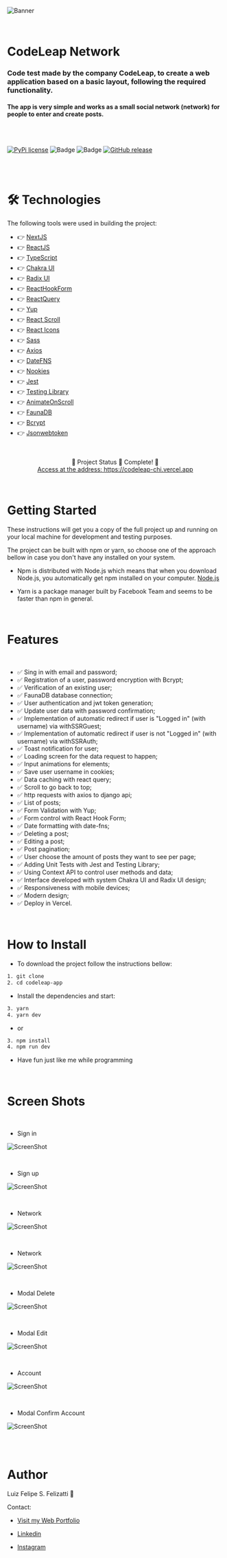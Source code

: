![Banner](/public/git/banner.png)

<br/>

# CodeLeap Network

### Code test made by the company CodeLeap, to create a web application based on a basic layout, following the required functionality.

#### The app is very simple and works as a small social network (network) for people to enter and create posts.

<br/>
<br/>

[![PyPi license](https://badgen.net/pypi/license/pip/)](https://pypi.com/project/pip/) ![Badge](https://img.shields.io/static/v1?label=MadeWith&message=TypeScript&color=OO7accstyle=for-the-badge&logo=ghost) ![Badge](https://img.shields.io/static/v1?label=Usage&message=ReactJS&color=007accstyle=for-the-badge&logo=ghost) [![GitHub release](https://img.shields.io/github/release/Naereen/StrapDown.js.svg)](https://GitHub.com/Naereen/StrapDown.js/releases/)

<br/>
<br/>

🛠 Technologies
=================
The following tools were used in building the project:

- 👉 [NextJS](https://nextjs.org)
- 👉 [ReactJS](https://pt-br.reactjs.org/)
- 👉 [TypeScript](https://www.typescriptlang.org/)
- 👉 [Chakra UI](https://chakra-ui.com/guides/first-steps)
- 👉 [Radix UI](https://www.radix-ui.com)
- 👉 [ReactHookForm](https://react-hook-form.com/get-started/)
- 👉 [ReactQuery](https://react-query.tanstack.com)
- 👉 [Yup](https://github.com/jquense/yup)
- 👉 [React Scroll](https://github.com/fisshy/react-scroll)
- 👉 [React Icons](https://react-icons.github.io/react-icons/)
- 👉 [Sass](https://sass-lang.com)
- 👉 [Axios](https://axios-http.com/docs/intro)
- 👉 [DateFNS](https://date-fns.org)
- 👉 [Nookies](https://openbase.com/js/nookies/documentation)
- 👉 [Jest](https://jestjs.io/pt-BR/)
- 👉 [Testing Library](https://testing-library.com)
- 👉 [AnimateOnScroll](https://michalsnik.github.io/aos/)
- 👉 [FaunaDB](https://michalsnik.github.io/aos/)
- 👉 [Bcrypt](https://www.npmjs.com/package/bcrypt)
- 👉 [Jsonwebtoken](https://jwt.io)

<br/>

<p align="center">
  🤖 Project Status 🚀 Complete! 🤖
  <br/>
  <a align="center" href="https://codeleap-chi.vercel.app" target="_blank">
    Access at the address: https://codeleap-chi.vercel.app
  </a>
</p>

<br/>

Getting Started
=================

These instructions will get you a copy of the full project up and running on your local machine for development and testing purposes.

The project can be built with npm or yarn, so choose one of the approach bellow in case you don't have any installed on your system.

- Npm is distributed with Node.js which means that when you download Node.js, you automatically get npm installed on your computer. [Node.js](https://nodejs.org/en/)

- Yarn is a package manager built by Facebook Team and seems to be faster than npm in general.

<br/>

Features 
=================
<br/>

- ✅ Sing in with email and password;
- ✅ Registration of a user, password encryption with Bcrypt;
- ✅ Verification of an existing user;
- ✅ FaunaDB database connection;
- ✅ User authentication and jwt token generation;
- ✅ Update user data with password confirmation;
- ✅ Implementation of automatic redirect if user is "Logged in" (with username) via withSSRGuest;
- ✅ Implementation of automatic redirect if user is not "Logged in" (with username) via withSSRAuth;
- ✅ Toast notification for user;
- ✅ Loading screen for the data request to happen;
- ✅ Input animations for elements;
- ✅ Save user username in cookies;
- ✅ Data caching with react query;
- ✅ Scroll to go back to top;
- ✅ http requests with axios to django api;
- ✅ List of posts;
- ✅ Form Validation with Yup;
- ✅ Form control with React Hook Form;
- ✅ Date formatting with date-fns;
- ✅ Deleting a post;
- ✅ Editing a post;
- ✅ Post pagination;
- ✅ User choose the amount of posts they want to see per page;
- ✅ Adding Unit Tests with Jest and Testing Library;
- ✅ Using Context API to control user methods and data;
- ✅ Interface developed with system Chakra UI and Radix UI design;
- ✅ Responsiveness with mobile devices;
- ✅ Modern design;
- ✅ Deploy in Vercel.

<br/>

How to Install
=================

- To download the project follow the instructions bellow:

```bash
1. git clone
2. cd codeleap-app
```

- Install the dependencies and start:

```bash
3. yarn
4. yarn dev
```
- or

```bash
3. npm install
4. npm run dev
```

- Have fun just like me while programming

<br/>

Screen Shots
=================

<br/>

- Sign in

![ScreenShot](/public/git/signin.png)

<br/>

- Sign up

![ScreenShot](/public/git/signup.png)

<br/>

- Network

![ScreenShot](/public/git/network.png)

<br/>

- Network

![ScreenShot](/public/git/networkpart2.png)

<br/>

- Modal Delete

![ScreenShot](/public/git/modal-delete.png)

<br/>

- Modal Edit

![ScreenShot](/public/git/modal-edit.png)

<br/>

- Account

![ScreenShot](/public/git/account.png)

<br/>

- Modal Confirm Account

![ScreenShot](/public/git/modal-confirm.png)

<br/>

<br/>

Author
=================

Luiz Felipe S. Felizatti 🎯 

Contact:

- [Visit my Web Portfolio](https://luizfelipe.vercel.app)

- [Linkedin](https://www.linkedin.com/in/luiz-felipe-siqueira-felizatti-00783a1ab/)

- [Instagram](https://www.instagram.com/luiz_2fs/)